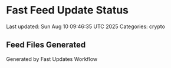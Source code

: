# Fast Feed Update Status
Last updated: Sun Aug 10 09:46:35 UTC 2025
Categories: crypto

## Feed Files Generated

Generated by Fast Updates Workflow
